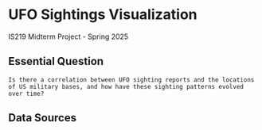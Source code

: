 # UFO Sightings Visualization
IS219 Midterm Project - Spring 2025
## Essential Question
    Is there a correlation between UFO sighting reports and the locations of US military bases, and how have these sighting patterns evolved over time?
## Data Sources

